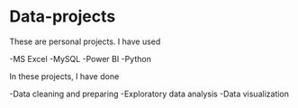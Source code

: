# Data-projects
These are personal projects. I have used

-MS Excel
-MySQL
-Power BI
-Python

In these projects, I have done 

-Data cleaning and preparing
-Exploratory data analysis
-Data visualization
